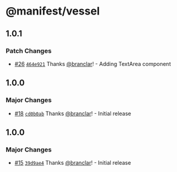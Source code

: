 # @manifest/vessel

## 1.0.1

### Patch Changes

- [#26](https://github.com/project44/manifest/pull/26) [`464e921`](https://github.com/project44/manifest/commit/464e921e11f96a72c861aff5014d970695552580) Thanks [@branclar](https://github.com/branclar)! - Adding TextArea component

## 1.0.0

### Major Changes

- [#18](https://github.com/project44/manifest/pull/18) [`cd0b0ab`](https://github.com/project44/manifest/commit/cd0b0ab4da43ba54ca7c398c061e1717a1389144) Thanks [@branclar](https://github.com/branclar)! - Initial release

## 1.0.0

### Major Changes

- [#15](https://github.com/project44/manifest/pull/15) [`39d9ae4`](https://github.com/project44/manifest/commit/39d9ae46b4d0a7e8d2c2ad5a7e7ce66e8334f4fc) Thanks [@branclar](https://github.com/branclar)! - Initial release
